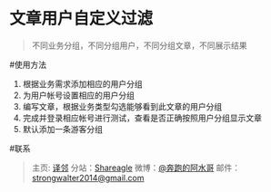 # 文章用户自定义过滤
>不同业务分组，不同分组用户，不同分组文章，不同展示结果

#使用方法

1. 根据业务需求添加相应的用户分组
2. 为用户帐号设置相应的用户分组
3. 编写文章，根据业务类型勾选能够看到此文章的用户分组
4. 完成并登录相应帐号进行测试，查看是否正确按照用户分组显示文章
5. 默认添加一条游客分组

#联系

> 主页: [译邻](http://strongme.cn)
> 分站：[Shareagle](http://shareagle.com)
> 微博：[@奔跑的阿水哥](http://www.weibo.com/strongwalter)
> 邮件：[strongwalter2014@gmail.com](strongwalter2014@gmail.com)


